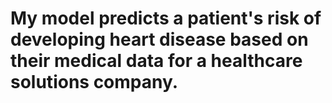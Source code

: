 # My model predicts a patient's risk of developing heart disease based on their medical data for a healthcare solutions company.
